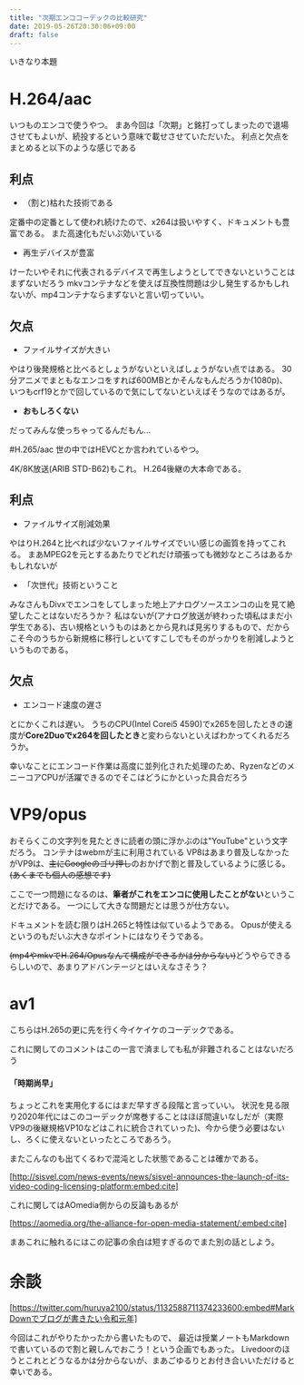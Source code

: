 ```yaml
---
title: "次期エンココーデックの比較研究"
date: 2019-05-26T20:30:06+09:00
draft: false
---
```


いきなり本題
<!--more-->

# H.264/aac
いつものエンコで使うやつ。
まあ今回は「次期」と銘打ってしまったので退場させてもよいが、続投するという意味で載せさせていただいた。
利点と欠点をまとめると以下のような感じである

## 利点
- （割と)枯れた技術である

定番中の定番として使われ続けたので、x264は扱いやすく、ドキュメントも豊富である。
また高速化もだいぶ効いている

- 再生デバイスが豊富

けーたいやそれに代表されるデバイスで再生しようとしてできないということはまずないだろう
mkvコンテナなどを使えば互換性問題は少し発生するかもしれないが、mp4コンテナならまずないと言い切っていい。

## 欠点
- ファイルサイズが大きい
 
やはり後発規格と比べるとしょうがないといえばしょうがない点ではある。
 30分アニメでまともなエンコをすれば600MBとかそんなもんだろうか(1080p)、
いつもcrf19とかで回しているので気にしてないといえばそうなのではあるが。

- **おもしろくない**

だってみんな使っちゃってるんだもん...

#H.265/aac
世の中ではHEVCとか言われているやつ。

4K/8K放送(ARIB STD-B62)もこれ。
H.264後継の大本命である。

## 利点
- ファイルサイズ削減効果

やはりH.264と比べれば少ないファイルサイズでいい感じの画質を持ってこれる。
まあMPEG2を元とするあたりでどれだけ頑張っても微妙なところはあるかもしれないが

- 「次世代」技術ということ

みなさんもDivxでエンコをしてしまった地上アナログソースエンコの山を見て絶望したことはないだろうか？
私はないが(アナログ放送が終わった頃私はまだ小学生である)、古い規格というものはあとから見れば見劣りするもので、だからこそ今のうちから新規格に移行しといてすこしでもそのがっかりを削減しようというものである。

## 欠点
- エンコード速度の遅さ

とにかくこれは遅い。
うちのCPU(Intel Corei5 4590)でx265を回したときの速度が**Core2Duoでx264を回したとき**と変わらないといえばわかってくれるだろうか。

幸いなことにエンコード作業は高度に並列化された処理のため、RyzenなどのメニーコアCPUが活躍できるのでそこはどうにかといった具合だろう

# VP9/opus
おそらくこの文字列を見たときに読者の頭に浮かぶのは"YouTube"という文字だろう。
コンテナはwebmが主に利用されている
VP8はあまり普及しなかったがVP9は、<s>主にGoogleのゴリ押し</s>のおかげで割と普及しているように感じる。<s>(あくまでも個人の感想です)</s>

ここで一つ問題になるのは、**筆者がこれをエンコに使用したことがない**ということだけである。
一つにして大きな問題だとは思うが仕方ない。

ドキュメントを読む限りはH.265と特性は似ているようである。
Opusが使えるというのもだいぶ大きなポイントにはなりそうである。

<s>(mp4やmkvでH.264/Opusなんて構成ができるかは分からない)</s>どうやらできるらしいので、あまりアドバンテージとはいえなさそう？

# av1
こちらはH.265の更に先を行く今イケイケのコーデックである。

これに関してのコメントはこの一言で済ましても私が非難されることはないだろう

#### 「時期尚早」
ちょっとこれを実用化するにはまだ早すぎる段階と言っていい。
状況を見る限り2020年代にはこのコーデックが席巻することはほぼ間違いなしだが（実際VP9の後継規格VP10などはこれに統合されていった)、今から使う必要はないし、ろくに使えないといったところであろう。

またこんなのも出てくるわで混沌とした状態であることは確かである。

[http://sisvel.com/news-events/news/sisvel-announces-the-launch-of-its-video-coding-licensing-platform:embed:cite]


これに関してはAOmedia側からの反論もあるが

[https://aomedia.org/the-alliance-for-open-media-statement/:embed:cite]

まあこれに触れるにはこの記事の余白は短すぎるのでまた別の話としよう。

# 余談

[https://twitter.com/huruya2100/status/1132588711374233600:embed#MarkDownでブログが書きたい令和元年]

今回はこれがやりたかったから書いたもので、
最近は授業ノートもMarkdownで書いているので割と親しんでおこう！という企画でもあった。
Livedoorのほうとこれとどうなるかは分からないが、まあごゆるりとお付き合いいただけると幸いである。